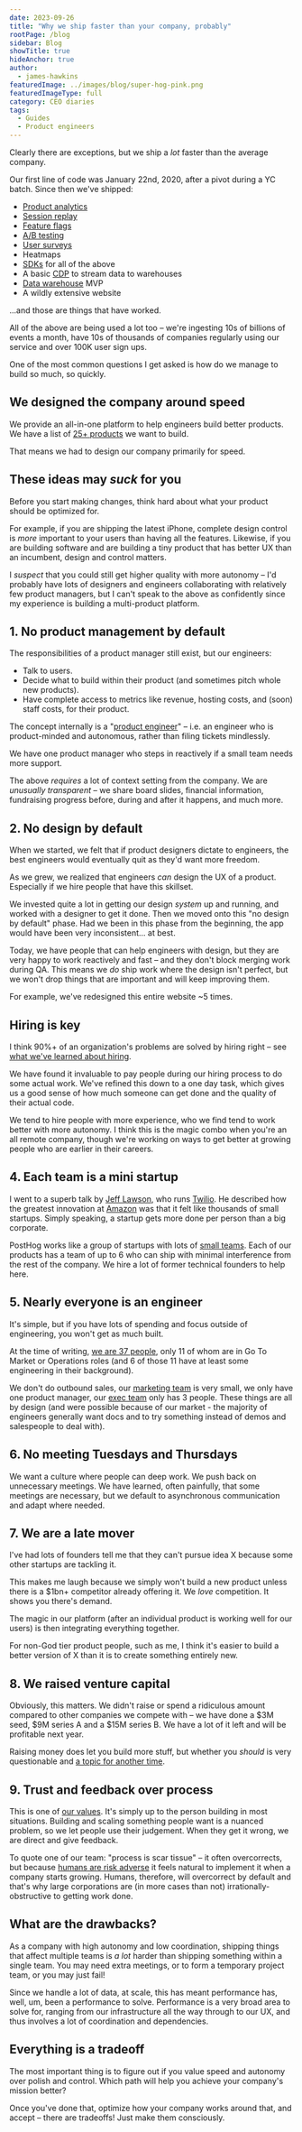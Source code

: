 ```yaml
---
date: 2023-09-26
title: "Why we ship faster than your company, probably"
rootPage: /blog
sidebar: Blog
showTitle: true
hideAnchor: true
author:
  - james-hawkins
featuredImage: ../images/blog/super-hog-pink.png
featuredImageType: full
category: CEO diaries
tags:
  - Guides
  - Product engineers
---
```


Clearly there are exceptions, but we ship a _lot_ faster than the average company.

Our first line of code was January 22nd, 2020, after a pivot during a YC batch. Since then we've shipped:

* [Product analytics](/product-analytics)
* [Session replay](/session-replay)
* [Feature flags](/feature-flags)
* [A/B testing](/ab-testing)
* [User surveys](/docs/surveys)
* Heatmaps
* [SDKs](/docs/libraries) for all of the above
* A basic [CDP](/docs/cdp) to stream data to warehouses
* [Data warehouse](/docs/data-warehouse) MVP
* A wildly extensive website

...and those are things that have worked.

All of the above are being used a lot too – we're ingesting 10s of billions of events a month, have 10s of thousands of companies regularly using our service and over 100K user sign ups.

One of the most common questions I get asked is how do we manage to build so much, so quickly.

## We designed the company around speed

We provide an all-in-one platform to help engineers build better products. We have a list of [25+ products](../handbook/which-products) we want to build.

That means we had to design our company primarily for speed.

## These ideas may _suck_ for you

Before you start making changes, think hard about what your product should be optimized for.

For example, if you are shipping the latest iPhone, complete design control is _more_ important to your users than having all the features. Likewise, if you are building software and are building a tiny product that has better UX than an incumbent, design and control matters.

I _suspect_ that you could still get higher quality with more autonomy – I'd probably have lots of designers and engineers collaborating with relatively few product managers, but I can't speak to the above as confidently since my experience is building a multi-product platform.

## 1. No product management by default

The responsibilities of a product manager still exist, but our engineers:

* Talk to users.
* Decide what to build within their product (and sometimes pitch whole new products).
* Have complete access to metrics like revenue, hosting costs, and (soon) staff costs, for their product.

The concept internally is a "[product engineer](/blog/what-is-a-product-engineer)" – i.e. an engineer who is product-minded and autonomous, rather than filing tickets mindlessly.

We have one product manager who steps in reactively if a small team needs more support.

The above _requires_ a lot of context setting from the company. We are _unusually transparent_ – we share board slides, financial information, fundraising progress before, during and after it happens, and much more. 

## 2. No design by default

When we started, we felt that if product designers dictate to engineers, the best engineers would eventually quit as they'd want more freedom.

As we grew, we realized that engineers _can_ design the UX of a product. Especially if we hire people that have this skillset.

We invested quite a lot in getting our design _system_ up and running, and worked with a designer to get it done. Then we moved onto this "no design by default" phase. Had we been in this phase from the beginning, the app would have been very inconsistent... at best.

Today, we have people that can help engineers with design, but they are very happy to work reactively and fast – and they don't block merging work during QA. This means we _do_ ship work where the design isn't perfect, but we won't drop things that are important and will keep improving them.

For example, we've redesigned this entire website ~5 times.

## Hiring is key

I think 90%+ of an organization's problems are solved by hiring right – see [what we've learned about hiring](https://newsletter.posthog.com/p/everything-weve-learned-about-hiring).

We have found it invaluable to pay people during our hiring process to do some actual work. We've refined this down to a one day task, which gives us a good sense of how much someone can get done and the quality of their actual code.

We tend to hire people with more experience, who we find tend to work better with more autonomy. I think this is the magic combo when you're an all remote company, though we're working on ways to get better at growing people who are earlier in their careers.

## 4. Each team is a mini startup

I went to a superb talk by [Jeff Lawson](https://www.linkedin.com/in/jeffiel), who runs [Twilio](https://twilio.com/). He described how the greatest innovation at [Amazon](https://www.amazon.com/) was that it felt like thousands of small startups. Simply speaking, a startup gets more done per person than a big corporate.

PostHog works like a group of startups with lots of [small teams](/handbook/company/small-teams). Each of our products has a team of up to 6 who can ship with minimal interference from the rest of the company. We hire a lot of former technical founders to help here.

## 5. Nearly everyone is an engineer

It's simple, but if you have lots of spending and focus outside of engineering, you won't get as much built.

At the time of writing, [we are 37 people](../team), only 11 of whom are in Go To Market or Operations roles (and 6 of those 11 have at least some engineering in their background).

We don't do outbound sales, our [marketing team](/handbook/small-teams/marketing) is very small, we only have one product manager, our [exec team](/handbook/small-teams/exec) only has 3 people. These things are all by design (and were possible because of our market - the majority of engineers generally want docs and to try something instead of demos and salespeople to deal with).

## 6. No meeting Tuesdays and Thursdays

We want a culture where people can deep work. We push back on unnecessary meetings. We have learned, often painfully, that some meetings are necessary, but we default to asynchronous communication and adapt where needed.

## 7. We are a late mover

I've had lots of founders tell me that they can't pursue idea X because some other startups are tackling it. 

This makes me laugh because we simply won't build a new product unless there is a $1bn+ competitor already offering it. We _love_ competition. It shows you there's demand. 

The magic in our platform (after an individual product is working well for our users) is then integrating everything together.

For non-God tier product people, such as me, I think it's easier to build a better version of X than it is to create something entirely new.

## 8. We raised venture capital

Obviously, this matters. We didn't raise or spend a ridiculous amount compared to other companies we compete with – we have done a $3M seed, $9M series A and a $15M series B. We have a lot of it left and will be profitable next year.

Raising money does let you build more stuff, but whether you _should_ is very questionable and [a topic for another time](/blog/vc-or-bootstrap).

## 9. Trust and feedback over process

This is one of [our values](/handbook/company/values). It's simply up to the person building in most situations. Building and scaling something people want is a nuanced problem, so we let people use their judgement. When they get it wrong, we are direct and give feedback.

To quote one of our team: "process is scar tissue" – it often overcorrects, but because [humans are risk adverse](https://www.adamjuliangoldstein.com/blog/anxiety-algorithm/) it feels natural to implement it when a company starts growing. Humans, therefore, will overcorrect by default and that's why large corporations are (in more cases than not) irrationally-obstructive to getting work done.

## What are the drawbacks?

As a company with high autonomy and low coordination, shipping things that affect multiple teams is _a lot_ harder than shipping something within a single team. You may need extra meetings, or to form a temporary project team, or you may just fail!

Since we handle a lot of data, at scale, this has meant performance has, well, um, been a performance to solve. Performance is a very broad area to solve for, ranging from our infrastructure all the way through to our UX, and thus involves a lot of coordination and dependencies.

## Everything is a tradeoff

The most important thing is to figure out if you value speed and autonomy over polish and control. Which path will help you achieve your company's mission better?

Once you've done that, optimize how your company works around that, and accept – there are tradeoffs! Just make them consciously.